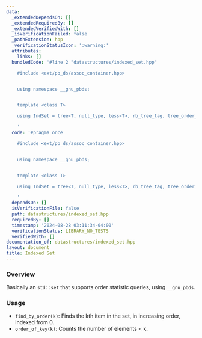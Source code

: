 ```yaml
---
data:
  _extendedDependsOn: []
  _extendedRequiredBy: []
  _extendedVerifiedWith: []
  _isVerificationFailed: false
  _pathExtension: hpp
  _verificationStatusIcon: ':warning:'
  attributes:
    links: []
  bundledCode: '#line 2 "datastructures/indexed_set.hpp"

    #include <ext/pb_ds/assoc_container.hpp>


    using namespace __gnu_pbds;


    template <class T>

    using IndSet = tree<T, null_type, less<T>, rb_tree_tag, tree_order_statistics_node_update>;

    '
  code: '#pragma once

    #include <ext/pb_ds/assoc_container.hpp>


    using namespace __gnu_pbds;


    template <class T>

    using IndSet = tree<T, null_type, less<T>, rb_tree_tag, tree_order_statistics_node_update>;

    '
  dependsOn: []
  isVerificationFile: false
  path: datastructures/indexed_set.hpp
  requiredBy: []
  timestamp: '2024-08-28 03:11:34-04:00'
  verificationStatus: LIBRARY_NO_TESTS
  verifiedWith: []
documentation_of: datastructures/indexed_set.hpp
layout: document
title: Indexed Set
---
```


### Overview

Basically an `std::set` that supports order statistic queries, using `__gnu_pbds`.

### Usage

* `find_by_order(k)`: Finds the kth item in the set, in increasing order, indexed from 0.
* `order_of_key(k)`: Counts the number of elements < k.